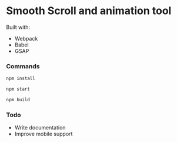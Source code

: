 # Smooth Scroll and animation tool

Built with:

* Webpack
* Babel
* GSAP

### Commands

```bash
npm install
```

```bash
npm start
```

```bash
npm build
```

### Todo 

* Write documentation
* Improve mobile support
